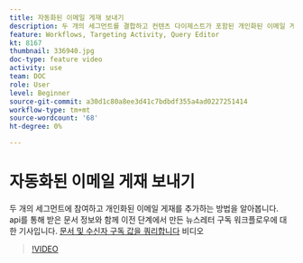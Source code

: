 ```yaml
---
title: 자동화된 이메일 게재 보내기
description: 두 개의 세그먼트를 결합하고 컨텐츠 다이제스트가 포함된 개인화된 이메일 게재를 뉴스레터 구독 워크플로우에 추가하는 방법을 알아봅니다.
feature: Workflows, Targeting Activity, Query Editor
kt: 8167
thumbnail: 336940.jpg
doc-type: feature video
activity: use
team: DOC
role: User
level: Beginner
source-git-commit: a30d1c80a8ee3d41c7bdbdf355a4ad0227251414
workflow-type: tm+mt
source-wordcount: '68'
ht-degree: 0%

---
```



# 자동화된 이메일 게재 보내기

두 개의 세그먼트에 참여하고 개인화된 이메일 게재를 추가하는 방법을 알아봅니다.  api를 통해 받은 문서 정보와 함께 이전 단계에서 만든 뉴스레터 구독 워크플로우에 대한 기사입니다. [문서 및 수신자 구독 값을 쿼리합니다](/help/tutorial-using-soap-apis/query-articles-and-recipient-subscription-values.md) 비디오

>[!VIDEO](https://video.tv.adobe.com/v/336904?quality=12)
